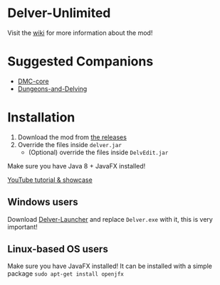 # Delver-Unlimited

Visit the [wiki](https://github.com/Council-of-the-Delverers/Delver-Unlimited/wiki) for more information about the mod!

# Suggested Companions
- [DMC-core](https://github.com/Council-of-the-Delverers/DMC-core)
- [Dungeons-and-Delving](https://github.com/Council-of-the-Delverers/Dungeons-and-Delving)

# Installation
1. Download the mod from [the releases](https://github.com/Council-of-the-Delverers/Delver-Unlimited/releases)
2. Override the files inside `delver.jar`
    * (Optional) override the files inside `DelvEdit.jar`

Make sure you have Java 8 + JavaFX installed!

[YouTube tutorial & showcase](https://youtu.be/Q8BZuU8ka9g)

## Windows users
Download [Delver-Launcher](https://github.com/Council-of-the-Delverers/Delver-Launcher/releases) and replace `Delver.exe` with it, this is very important!

## Linux-based OS users
Make sure you have JavaFX installed! It can be installed with a simple package `sudo apt-get install openjfx`
